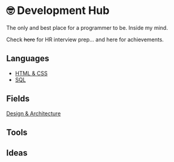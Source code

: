 # 🤓 Development Hub
The only and best place for a programmer to be. Inside my mind.

Check ~~here~~ for HR interview prep... and here for achievements.
## Languages
- [HTML & CSS](markup-styling-languages.md#CSS)
- [SQL](sql.md)

## Fields
[Design & Architecture](https://roadmap.sh/software-design-architecture)

## Tools

## Ideas
